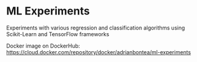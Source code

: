 # ML Experiments

Experiments with various regression and classification algorithms using Scikit-Learn and TensorFlow frameworks

Docker image on DockerHub:
https://cloud.docker.com/repository/docker/adrianbontea/ml-experiments
